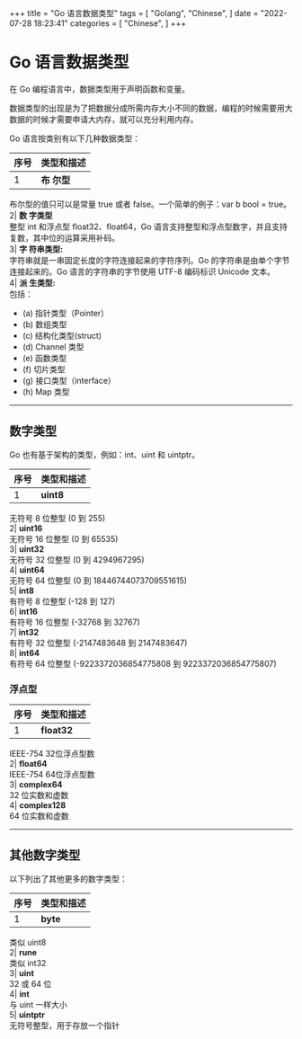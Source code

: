 +++
title = "Go 语言数据类型"
tags = [
"Golang",
"Chinese",
]
date = "2022-07-28 18:23:41"
categories = [
"Chinese",
]
+++


# Go 语言数据类型

在 Go 编程语言中，数据类型用于声明函数和变量。

数据类型的出现是为了把数据分成所需内存大小不同的数据，编程的时候需要用大数据的时候才需要申请大内存，就可以充分利用内存。

Go 语言按类别有以下几种数据类型：

序号| 类型和描述  
---|---  
1|  **布 尔型**  
布尔型的值只可以是常量 true 或者 false。一个简单的例子：var b bool = true。  
2|  **数 字类型**  
整型 int 和浮点型 float32、float64，Go 语言支持整型和浮点型数字，并且支持复数，其中位的运算采用补码。  
3|  **字 符串类型:**  
字符串就是一串固定长度的字符连接起来的字符序列。Go 的字符串是由单个字节连接起来的。Go 语言的字符串的字节使用 UTF-8 编码标识 Unicode
文本。  
4|  **派 生类型:**  
包括：

  * (a) 指针类型（Pointer）
  * (b) 数组类型
  * (c) 结构化类型(struct)
  * (d) Channel 类型
  * (e) 函数类型
  * (f) 切片类型
  * (g) 接口类型（interface）
  * (h) Map 类型

  
  
* * *

## 数字类型

Go 也有基于架构的类型，例如：int、uint 和 uintptr。

序号| 类型和描述  
---|---  
1|  **uint8**  
无符号 8 位整型 (0 到 255)  
2|  **uint16**  
无符号 16 位整型 (0 到 65535)  
3|  **uint32**  
无符号 32 位整型 (0 到 4294967295)  
4|  **uint64**  
无符号 64 位整型 (0 到 18446744073709551615)  
5|  **int8**  
有符号 8 位整型 (-128 到 127)  
6|  **int16**  
有符号 16 位整型 (-32768 到 32767)  
7|  **int32**  
有符号 32 位整型 (-2147483648 到 2147483647)  
8|  **int64**  
有符号 64 位整型 (-9223372036854775808 到 9223372036854775807)  
  
### 浮点型

序号| 类型和描述  
---|---  
1|  **float32**  
IEEE-754 32位浮点型数  
2|  **float64**  
IEEE-754 64位浮点型数  
3|  **complex64**  
32 位实数和虚数  
4|  **complex128**  
64 位实数和虚数  
  
* * *

## 其他数字类型

以下列出了其他更多的数字类型：

序号| 类型和描述  
---|---  
1|  **byte**  
类似 uint8  
2|  **rune**  
类似 int32  
3|  **uint**  
32 或 64 位  
4|  **int**  
与 uint 一样大小  
5|  **uintptr**  
无符号整型，用于存放一个指针  

